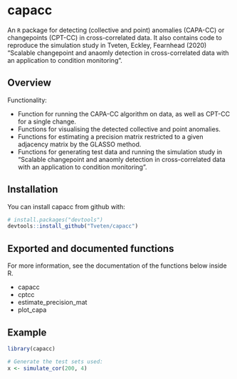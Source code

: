 
<!-- README.md is generated from README.Rmd. Please edit that file -->

# capacc

An `R` package for detecting (collective and point) anomalies (CAPA-CC)
or changepoints (CPT-CC) in cross-correlated data. It also contains code
to reproduce the simulation study in Tveten, Eckley, Fearnhead (2020)
“Scalable changepoint and anaomly detection in cross-correlated data
with an application to condition monitoring”.

## Overview

Functionality:

  - Function for running the CAPA-CC algorithm on data, as well as
    CPT-CC for a single change.
  - Functions for visualising the detected collective and point
    anomalies.
  - Functions for estimating a precision matrix restricted to a given
    adjacency matrix by the GLASSO method.
  - Functions for generating test data and running the simulation study
    in “Scalable changepoint and anaomly detection in cross-correlated
    data with an application to condition monitoring”.

## Installation

You can install capacc from github with:

``` r
# install.packages("devtools")
devtools::install_github("Tveten/capacc")
```

## Exported and documented functions

For more information, see the documentation of the functions below
inside R.

  - capacc
  - cptcc
  - estimate\_precision\_mat
  - plot\_capa

## Example

``` r
library(capacc)

# Generate the test sets used:
x <- simulate_cor(200, 4)
```

